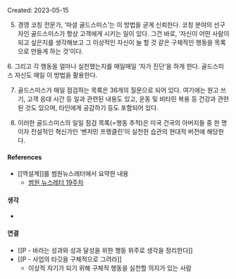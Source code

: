 Created: 2023-05-15

5. 경영 코칭 전문가, ‘마셜 골드스미스’는 이 방법을 굳게 신뢰한다. 코칭 분야의 선구자인 골드스미스가 항상 고객에게 시키는 일이 있다. 그건 바로, ‘자신이 어떤 사람이 되고 싶은지를 생각해보고 그 이상적인 자신이 늘 할 것 같은 구체적인 행동을 목록으로 만들게 하는 것’이다.

6. 그리고 각 행동을 얼마나 실천했는지를 매일매일 ‘자가 진단’을 하게 한다. 골드스미스 자신도 매일 이 방법을 활용한다.

7. 골드스미스가 매일 점검하는 목록은 36개의 질문으로 되어 있다. 여기에는 원고 쓰기, 고객 응대 시간 등 일과 관련된 내용도 있고, 운동 및 비타민 복용 등 건강과 관련된 것도 있으며, 타인에게 공감하기 등도 포함되어 있다.

8. 이러한 골드스미스의 일일 점검 목록(=행동 추적)은 미국 건국의 아버지들 중 한 명이자 전설적인 혁신가인 ‘벤저민 프랭클린’이 실천한 습관의 현대적 버전에 해당한다.

#### References
- [[역설계]]를 썸원뉴스레터에서 요약한 내용 
    - [썸원 뉴스레터 19주차](https://stibee.com/api/v1.0/emails/share/T-fRVEgXDlWuim0zj3zqZma1yx2Em5I=)

#### 생각
- 

#### 연결
- [[P - 바라는 성과와 성과 달성을 위한 행동 위주로 생각을 정리한다]]
- [[P - 사업의 타깃을 구체적으로 그려라]]
    - 이상적 자기가 되기 위해 구체적 행동을 실천할 의지가 있는 사람 